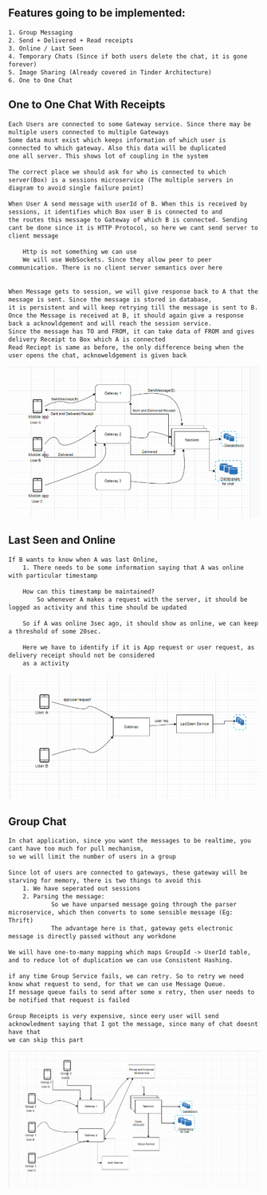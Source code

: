Features going to be implemented:
------------------------
    1. Group Messaging
    2. Send + Delivered + Read receipts
    3. Online / Last Seen
    4. Temporary Chats (Since if both users delete the chat, it is gone forever)
    5. Image Sharing (Already covered in Tinder Architecture)
    6. One to One Chat


One to One Chat With Receipts
-------------------------
    Each Users are connected to some Gateway service. Since there may be multiple users connected to multiple Gateways
    Some data must exist which keeps information of which user is connected to which gateway. Also this data will be duplicated 
    one all server. This shows lot of coupling in the system

    The correct place we should ask for who is connected to which server(Box) is a sessions microservice (The multiple servers in diagram to avoid single failure point)

    When User A send message with userId of B. When this is received by sessions, it identifies which Box user B is connected to and
    the routes this message to Gateway of which B is connected. Sending cant be done since it is HTTP Protocol, so here we cant send server to client message

        Http is not something we can use
        We will use WebSockets. Since they allow peer to peer communication. There is no client server semantics over here

    
    When Message gets to session, we will give response back to A that the message is sent. Since the message is stored in database, 
    it is persistent and will keep retrying till the message is sent to B.
    Once the Message is received at B, it should again give a response back a acknowldgement and will reach the session service.
    Since the message has TO and FROM, it can take data of FROM and gives delivery Receipt to Box which A is connected
    Read Reciept is same as before, the only difference being when the user opens the chat, acknoweldgement is given back

![Chats and Receipts](https://github.com/NikhilManu/Systems-Design/blob/main/Whatsapp%20Design/Images/Chat%20and%20Receipts.png)

Last Seen and Online 
--------------------
    If B wants to know when A was last Online, 
        1. There needs to be some information saying that A was online with particular timestamp
        
        How can this timestamp be maintained?
            So whenever A makes a request with the server, it should be logged as activity and this time should be updated

        So if A was online 3sec ago, it should show as online, we can keep a threshold of some 20sec.

        Here we have to identify if it is App request or user request, as delivery receipt should not be considered
        as a activity
        
![Last Seen](https://github.com/NikhilManu/Systems-Design/blob/main/Whatsapp%20Design/Images/LastSeen.png)

Group Chat
-----------
    In chat application, since you want the messages to be realtime, you cant have too much for pull mechanism, 
    so we will limit the number of users in a group

    Since lot of users are connected to gateways, these gateway will be starving for memory, there is two things to avoid this
        1. We have seperated out sessions
        2. Parsing the message: 
                So we have unparsed message going through the parser microservice, which then converts to some sensible message (Eg: Thrift)
                The advantage here is that, gateway gets electronic message is directly passed without any workdone

    We will have one-to-many mapping which maps GroupId -> UserId table, and to reduce lot of duplication we can use Consistent Hashing.

    if any time Group Service fails, we can retry. So to retry we need know what request to send, for that we can use Message Queue. 
    If message queue fails to send after some x retry, then user needs to be notified that request is failed

    Group Receipts is very expensive, since eery user will send acknowledment saying that I got the message, since many of chat doesnt have that
    we can skip this part

![Last Seen](https://github.com/NikhilManu/Systems-Design/blob/main/Whatsapp%20Design/Images/Group%20Chat.png)




    






